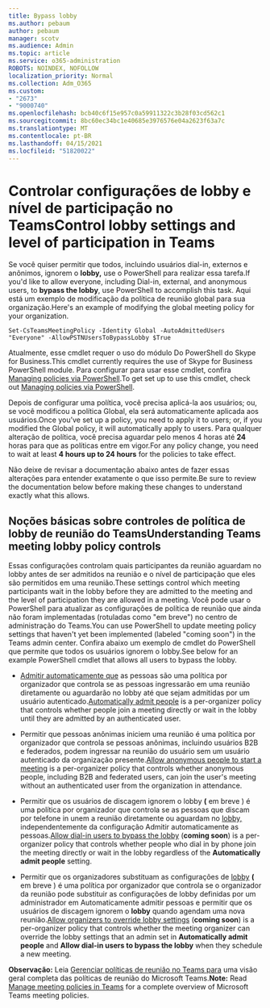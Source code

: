 ```yaml
---
title: Bypass lobby
ms.author: pebaum
author: pebaum
manager: scotv
ms.audience: Admin
ms.topic: article
ms.service: o365-administration
ROBOTS: NOINDEX, NOFOLLOW
localization_priority: Normal
ms.collection: Adm_O365
ms.custom:
- "2673"
- "9000740"
ms.openlocfilehash: bcb40c6f15e957c0a59911322c3b28f03cd562c1
ms.sourcegitcommit: 8bc60ec34bc1e40685e3976576e04a2623f63a7c
ms.translationtype: MT
ms.contentlocale: pt-BR
ms.lasthandoff: 04/15/2021
ms.locfileid: "51820022"
---
```

# <a name="control-lobby-settings-and-level-of-participation-in-teams"></a><span data-ttu-id="eb886-102">Controlar configurações de lobby e nível de participação no Teams</span><span class="sxs-lookup"><span data-stu-id="eb886-102">Control lobby settings and level of participation in Teams</span></span>

<span data-ttu-id="eb886-103">Se você quiser permitir que todos, incluindo usuários dial-in, externos e anônimos, ignorem o **lobby,** use o PowerShell para realizar essa tarefa.</span><span class="sxs-lookup"><span data-stu-id="eb886-103">If you'd like to allow everyone, including Dial-in, external, and anonymous users, to **bypass the lobby**, use PowerShell to accomplish this task.</span></span> <span data-ttu-id="eb886-104">Aqui está um exemplo de modificação da política de reunião global para sua organização.</span><span class="sxs-lookup"><span data-stu-id="eb886-104">Here's an example of modifying the global meeting policy for your organization.</span></span>

`Set-CsTeamsMeetingPolicy -Identity Global -AutoAdmittedUsers "Everyone" -AllowPSTNUsersToBypassLobby $True`

<span data-ttu-id="eb886-105">Atualmente, esse cmdlet requer o uso do módulo Do PowerShell do Skype for Business.</span><span class="sxs-lookup"><span data-stu-id="eb886-105">This cmdlet currently requires the use of Skype for Business PowerShell module.</span></span> <span data-ttu-id="eb886-106">Para configurar para usar esse cmdlet, confira [Managing policies via PowerShell](https://docs.microsoft.com/microsoftteams/teams-powershell-overview#managing-policies-via-powershell).</span><span class="sxs-lookup"><span data-stu-id="eb886-106">To get set up to use this cmdlet, check out [Managing policies via PowerShell](https://docs.microsoft.com/microsoftteams/teams-powershell-overview#managing-policies-via-powershell).</span></span>

<span data-ttu-id="eb886-107">Depois de configurar uma política, você precisa aplicá-la aos usuários; ou, se você modificou a política Global, ela será automaticamente aplicada aos usuários.</span><span class="sxs-lookup"><span data-stu-id="eb886-107">Once you’ve set up a policy, you need to apply it to users; or, if you modified the Global policy, it will automatically apply to users.</span></span> <span data-ttu-id="eb886-108">Para qualquer alteração de política, você precisa aguardar pelo menos 4 horas até **24** horas para que as políticas entre em vigor.</span><span class="sxs-lookup"><span data-stu-id="eb886-108">For any policy change, you need to wait at least **4 hours up to 24 hours** for the policies to take effect.</span></span> 

<span data-ttu-id="eb886-109">Não deixe de revisar a documentação abaixo antes de fazer essas alterações para entender exatamente o que isso permite.</span><span class="sxs-lookup"><span data-stu-id="eb886-109">Be sure to review the documentation below before making these changes to understand exactly what this allows.</span></span>


## <a name="understanding-teams-meeting-lobby-policy-controls"></a><span data-ttu-id="eb886-110">Noções básicas sobre controles de política de lobby de reunião do Teams</span><span class="sxs-lookup"><span data-stu-id="eb886-110">Understanding Teams meeting lobby policy controls</span></span>

<span data-ttu-id="eb886-111">Essas configurações controlam quais participantes da reunião aguardam no lobby antes de ser admitidos na reunião e o nível de participação que eles são permitidos em uma reunião.</span><span class="sxs-lookup"><span data-stu-id="eb886-111">These settings control which meeting participants wait in the lobby before they are admitted to the meeting and the level of participation they are allowed in a meeting.</span></span> <span data-ttu-id="eb886-112">Você pode usar o PowerShell para atualizar as configurações de política de reunião que ainda não foram implementadas (rotuladas como "em breve") no centro de administração do Teams.</span><span class="sxs-lookup"><span data-stu-id="eb886-112">You can use PowerShell to update meeting policy settings that haven't yet been implemented (labeled "coming soon") in the Teams admin center.</span></span> <span data-ttu-id="eb886-113">Confira abaixo um exemplo de cmdlet do PowerShell que permite que todos os usuários ignorem o lobby.</span><span class="sxs-lookup"><span data-stu-id="eb886-113">See below for an example PowerShell cmdlet that allows all users to bypass the lobby.</span></span>

- <span data-ttu-id="eb886-114">[Admitir automaticamente que](https://docs.microsoft.com/microsoftteams/meeting-policies-in-teams#automatically-admit-people) as pessoas são uma política por organizador que controla se as pessoas ingressarão em uma reunião diretamente ou aguardarão no lobby até que sejam admitidas por um usuário autenticado.</span><span class="sxs-lookup"><span data-stu-id="eb886-114">[Automatically admit people](https://docs.microsoft.com/microsoftteams/meeting-policies-in-teams#automatically-admit-people) is a per-organizer policy that controls whether people join a meeting directly or wait in the lobby until they are admitted by an authenticated user.</span></span>

- <span data-ttu-id="eb886-115">[](https://docs.microsoft.com/microsoftteams/meeting-policies-in-teams#allow-anonymous-people-to-start-a-meeting) Permitir que pessoas anônimas iniciem uma reunião é uma política por organizador que controla se pessoas anônimas, incluindo usuários B2B e federados, podem ingressar na reunião do usuário sem um usuário autenticado da organização presente.</span><span class="sxs-lookup"><span data-stu-id="eb886-115">[Allow anonymous people to start a meeting](https://docs.microsoft.com/microsoftteams/meeting-policies-in-teams#allow-anonymous-people-to-start-a-meeting) is a per-organizer policy that controls whether anonymous people, including B2B and federated users, can join the user's meeting without an authenticated user from the organization in attendance.</span></span>

- <span data-ttu-id="eb886-116">Permitir que os usuários de discagem ignorem o lobby **(** em breve ) é uma política por organizador que  controla se as pessoas que discam por telefone in unem a reunião diretamente ou aguardam no [lobby,](https://docs.microsoft.com/microsoftteams/meeting-policies-in-teams#allow-dial-in-users-to-bypass-the-lobby-coming-soon) independentemente da configuração Admitir automaticamente as pessoas.</span><span class="sxs-lookup"><span data-stu-id="eb886-116">[Allow dial-in users to bypass the lobby](https://docs.microsoft.com/microsoftteams/meeting-policies-in-teams#allow-dial-in-users-to-bypass-the-lobby-coming-soon) (**coming soon**) is a per-organizer policy that controls whether people who dial in by phone join the meeting directly or wait in the lobby regardless of the **Automatically admit people** setting.</span></span>

- <span data-ttu-id="eb886-117">Permitir que os organizadores substituam as configurações de [lobby](https://docs.microsoft.com/microsoftteams/meeting-policies-in-teams#allow-organizers-to-override-lobby-settings-coming-soon) **(** em breve ) é uma política  por organizador que controla se o organizador da reunião pode substituir as configurações de lobby definidas por um administrador em Automaticamente admitir pessoas e permitir que os usuários de discagem ignorem o **lobby** quando agendam uma nova reunião.</span><span class="sxs-lookup"><span data-stu-id="eb886-117">[Allow organizers to override lobby settings](https://docs.microsoft.com/microsoftteams/meeting-policies-in-teams#allow-organizers-to-override-lobby-settings-coming-soon) (**coming soon**) is a per-organizer policy that controls whether the meeting organizer can override the lobby settings that an admin set in **Automatically admit people** and **Allow dial-in users to bypass the lobby** when they schedule a new meeting.</span></span>

<span data-ttu-id="eb886-118">**Observação:** Leia [Gerenciar políticas de reunião no Teams para](https://docs.microsoft.com/microsoftteams/meeting-policies-in-teams) uma visão geral completa das políticas de reunião do Microsoft Teams.</span><span class="sxs-lookup"><span data-stu-id="eb886-118">**Note:** Read [Manage meeting policies in Teams](https://docs.microsoft.com/microsoftteams/meeting-policies-in-teams) for a complete overview of Microsoft Teams meeting policies.</span></span>
